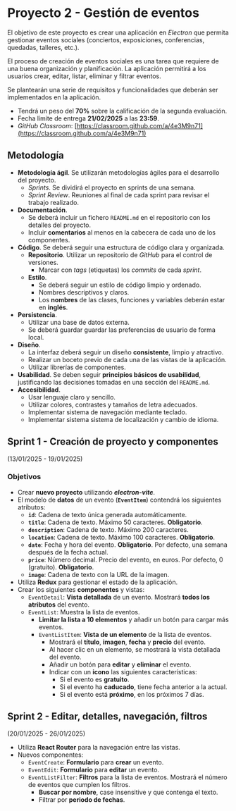 # Proyecto 2 - Gestión de eventos

El objetivo de este proyecto es crear una aplicación en _Electron_ que permita gestionar eventos sociales (conciertos, exposiciones, conferencias, quedadas, talleres, etc.).

El proceso de creación de eventos sociales es una tarea que requiere de una buena organización y planificación. La aplicación permitirá a los usuarios crear, editar, listar, eliminar y filtrar eventos.

Se plantearán una serie de requisitos y funcionalidades que deberán ser implementados en la aplicación.

- Tendrá un peso del **70%** sobre la calificación de la segunda evaluación.
- Fecha límite de entrega **21/02/2025** a las **23:59**.
- _GitHub Classroom_: [https://classroom.github.com/a/4e3M9n71](https://classroom.github.com/a/4e3M9n71)

## Metodología

- **Metodología ágil**. Se utilizarán metodologías ágiles para el desarrollo del proyecto.
    - _Sprints_. Se dividirá el proyecto en sprints de una semana.
    - _Sprint Review_. Reuniones al final de cada sprint para revisar el trabajo realizado.
- **Documentación**.
    - Se deberá incluir un fichero `README.md` en el repositorio con los detalles del proyecto.
    - Incluir **comentarios** al menos en la cabecera de cada uno de los componentes.
- **Código**. Se deberá seguir una estructura de código clara y organizada.
    - **Repositorio**. Utilizar un repositorio de _GitHub_ para el control de versiones.
        - Marcar con _tags_ (etiquetas) los _commits_ de cada _sprint_.
    - **Estilo**.
        - Se deberá seguir un estilo de código limpio y ordenado.
        - Nombres descriptivos y claros.
        - Los **nombres** de las clases, funciones y variables deberán estar en **inglés**.
- **Persistencia**.
    - Utilizar una base de datos externa.
    - Se deberá guardar guardar las preferencias de usuario de forma local.
- **Diseño**.
    - La interfaz deberá seguir un diseño **consistente**, limpio y atractivo.
    - Realizar un boceto previo de cada una de las vistas de la aplicación.
    - Utilizar librerías de componentes.
- **Usabilidad**. Se deben seguir **principios básicos de usabilidad**, justificando las decisiones tomadas en una sección del `README.md`.
- **Accesibilidad**.
    - Usar lenguaje claro y sencillo.
    - Utilizar colores, contrastes y tamaños de letra adecuados.
    - Implementar sistema de navegación mediante teclado.
    - Implementar sistema sistema de localización y cambio de idioma.

## Sprint 1 - Creación de proyecto y componentes

(13/01/2025 - 19/01/2025)

### Objetivos

- Crear **nuevo proyecto** utilizando _**electron-vite**_.
- El modelo de **datos** de un evento (**`EventItem`**) contendrá los siguientes atributos:
    - **`id`**: Cadena de texto única generada automáticamente.
    - **`title`**: Cadena de texto. Máximo 50 caracteres. **Obligatorio**.
    - **`description`**: Cadena de texto. Máximo 200 caracteres.
    - **`location`**: Cadena de texto. Máximo 100 caracteres. **Obligatorio**.
    - **`date`**: Fecha y hora del evento. **Obligatorio**. Por defecto, una semana después de la fecha actual.
    - **`price`**: Número decimal. Precio del evento, en euros. Por defecto, 0 (gratuito). **Obligatorio**.
    - **`image`**: Cadena de texto con la URL de la imagen.
- Utiliza **Redux** para gestionar el estado de la aplicación.
- Crear los siguientes **componentes** y vistas:
    - `EventDetail`: **Vista detallada** de un evento. Mostrará **todos los atributos** del evento.
    - `EventList`: Muestra la lista de eventos.
        - **Limitar la lista a 10 elementos** y añadir un botón para cargar más eventos.
        - `EventListItem`: **Vista de un elemento** de la lista de eventos.
            - Mostrará el **título**, **imagen**, **fecha** y **precio** del evento.
            - Al hacer clic en un elemento, se mostrará la vista detallada del evento.
            - Añadir un botón para **editar** y **eliminar** el evento.
            - Indicar con un **icono** las siguientes características:
                - Si el evento es **gratuito**.
                - Si el evento ha **caducado**, tiene fecha anterior a la actual.
                - Si el evento está **próximo**, en los próximos 7 días.

## Sprint 2 - Editar, detalles, navegación, filtros

(20/01/2025 - 26/01/2025)

- Utiliza **React Router** para la navegación entre las vistas.
- Nuevos componentes:
    - `EventCreate`: **Formulario** para **crear** un evento.
    - `EventEdit`: **Formulario** para **editar** un evento.
    - `EventListFilter`: **Filtros** para la lista de eventos. Mostrará el número de eventos que cumplen los filtros.
        - **Buscar por nombre**, case insensitive y que contenga el texto.
        - Filtrar por **periodo de fechas**.

<!-- - **Funcionalidades**:
    - **Listado de elementos**.
        - El estado se debe representar con **colores** y/o **iconos**.
        - Los cambios en los elementos deben **actualizar** la lista automáticamente.
        - Los elementos de la lista deben mostrar los siguientes atributos:
            - **Nombre**.
            - **Tipo**. Icono o texto.
            - **Estado**. Icono o texto.
            - **Calificación**.
        - Los elementos deben tener tres opciones: **editar**, **cambiar estado** y **eliminar**.
            - **Cambiar estado**. Se debe actualizar la lista al cambiar el estado.
            - **Eliminar**. Debe pedir confirmación al usuario. Se debe actualizar la lista al eliminar un elemento.
            - **Editar**. Mostrará una vista ampliada con todos los atributos del elemento.
    - **Añadir** nuevo elemento. Mostrará un formulario vacío con los campos del elemento. Se debe validar el formulario y mostrar todos los errores.
    - **Editar** elemento. Mostrará un formulario con los campos del elemento con los valores actuales.
        - Tendrá una opción para **cancelar** la edición.
        - Si hay cambios y se cancela la edición, se debe pedir confirmación al usuario.
        - Se debe validar el formulario y mostrar todos los errores antes de guardar los cambios.
    - **Filtros**. Se deben poder combinar varios filtros.
        - **Tipo**. `book`, `game`, `movie`.
        - **Estado**. `completed`, `in_progress`, `pending`.
        - **Calificación**. Mínimo y máximo (1-5).
        - **Búsqueda**. Campo de texto.
            - Filtra el listado según se escribe.
            - Si el texto está contenido en `name` o `notes`, se mostrará el elemento.
        - **Botón** para **limpiar** filtros.
    - **Ordenar** elementos, en orden ascendiente y descendiente, por los siguientes atributos:
        - Estado.
        - Nombre.
        - Calificación.
    - **Persistencia**. Leer y escribir la lista de seguimiento en un **fichero json**.
        - Se debe guardar la lista al realizar cambios.
        - Se debe cargar la lista al abrir la aplicación.
        - Las operaciones se deben realizar en segundo plano, sin bloquear la interfaz, y mostrar un mensaje de éxito o error.
- **Documentación**. Incluir fichero **`README.md`** en la raíz del proyecto con la siguiente información:
    - Nombre del proyecto.
    - Nombre y apellidos.
    - Detalles de implementación, decisiones y problemas encontrados.
- **Seguimiento**
    - El repositorio de _GitHub Classroom_ debe reflejar el progreso.
    - Se deben realizar al menos 10 commits.
    - Los commits deben se concisos e informativos.
    - Durante el desarrollo del proyecto, se realizarán reuniones de seguimiento para comprobar el progreso.

## Evaluación

Para la evaluación del proyecto se tendrán en cuenta los siguientes ponderaciones teniendo en cuenta el alcance de los requisitos:

- **5%** Estructura del proyecto
- **85%** Funcionalidades
    - _25%_ Listado de elementos
        - 10% Mostrar
        - 5% Cambiar estado
        - 5% Eliminar
        - 5% Editar
    - _10%_ Añadir
    - _15%_ Editar
    - _15%_ Filtros
    - _10%_ Ordenar
    - _10%_ Persistencia
- **5%** Documentación
- **5%** Seguimiento

Se evaluará en modo desarrollo y la aplicación debe poder abrirse sin errores de inicio.

Se aceptarán entregas tardías con una penalización del 10% por día. -->
